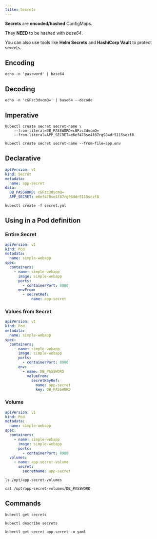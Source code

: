 ```yaml
---
title: Secrets
---
```


**Secrets** are **encoded/hashed** ConfigMaps.

They **NEED** to be hashed with _base64_.

You can also use tools like **Helm Secrets** and **HashiCorp Vault** to protect secrets.

## Encoding

```shell
echo -n 'password' | base64
```

## Decoding

```shell
echo -n 'cGFzc3dvcmQ=' | base64 --decode
```


## Imperative

```shell title="Create a Secret"
kubectl create secret secret-name \
    --from-literal=DB_PASSWORD=cGFzc3dvcmQ=
    --from-literal=APP_SECRET=e6ef478se4f87rg984dr5115sezf8
```

```shell title="Create a Secret with a file"
kubectl create secret secret-name --from-file=app.env
```

## Declarative

```yaml title="secret.yml"
apiVersion: v1
kind: Secret
metadata:
  name: app-secret
data:
  DB_PASSWORD: cGFzc3dvcmQ=
  APP_SECRET: e6ef478se4f87rg984dr5115sezf8
```

```shell title="Create a Secret via manifest file"
kubectl create -f secret.yml
```

## Using in a Pod definition

### Entire Secret

```yaml
apiVersion: v1
kind: Pod
metadata:
  name: simple-webapp
spec:
  containers:
    - name: simple-webapp
      image: simple-webapp
      ports:
        - containerPort: 8080
      envFrom:
        - secretRef:
            name: app-secret
```

### Values from Secret

```yaml
apiVersion: v1
kind: Pod
metadata:
  name: simple-webapp
spec:
  containers:
    - name: simple-webapp
      image: simple-webapp
      ports:
        - containerPort: 8080
      env:
        - name: DB_PASSWORD
          valueFrom:
            secretKeyRef:
              name: app-secret
              key: DB_PASSWORD
```

### Volume

```yaml
apiVersion: v1
kind: Pod
metadata:
  name: simple-webapp
spec:
  containers:
    - name: simple-webapp
      image: simple-webapp
      ports:
        - containerPort: 8080
  volumes:
    - name: app-secret-volume
      secret:
        secretName: app-secret
```

```shell
ls /opt/app-secret-volumes
```

```shell
cat /opt/app-secret-volumes/DB_PASSWORD
```

## Commands

```shell
kubectl get secrets
```

```shell
kubectl describe secrets
```

```shell
kubectl get secret app-secret -o yaml
```
